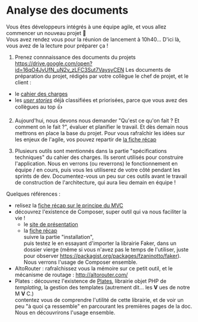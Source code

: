 # Analyse des documents

Vous êtes développeurs intégrés à une équipe agile, et vous allez commencer un nouveau projet :tada:  
Vous avez rendez vous pour la réunion de lancement à 10h40... D'ici là, vous avez de la lecture pour préparer ça !

1. Prenez connnaissance des documents du projets https://drive.google.com/open?id=16qO4JyUfN_uN2v_zLFC3Sut7VaysyCEN
Les documents de préparation du projet, rédigés par votre collègue le chef de projet, et le client :
- le [cahier des charges](https://drive.google.com/open?id=1dSla-jmRxrXSbA4DER6cIND25plTNGJWUCQ3E67LdBA)
- les [_user stories_](https://drive.google.com/open?id=16TKrs4wdY6IkiyzbcdVXwAm3nMG0mGqzFxGKI2q0_3g) déjà classifiées et priorisées, parce que vous avez des collègues au top :+1:

2. Aujourd'hui, nous devons nous demander "Qu'est ce qu'on fait ? Et comment on le fait ?", évaluer et planifier le travail. Et dès demain nous mettrons en place la base du projet.
Pour vous rafraîchir les idées sur les enjeux de l'agile, vos pouvez repartir de [la fiche récap](https://github.com/O-clock-Alumnis/fiches-recap/blob/master/gestion-projet/methodes-agiles.md)

3. Plusieurs outils sont mentionnés dans la partie "spécifications techniques" du cahier des charges. Ils seront utilisés pour construire l'application. Nous en verrons (ou reverrons) le fonctionnement en équipe / en cours, puis vous les utiliserez de votre côté pendant les sprints de dev. Documentez-vous un peu sur ces outils avant le travail de construction de l'architecture, qui aura lieu demain en équipe !

Quelques références :
- relisez la [fiche récap sur le principe du MVC](https://github.com/O-clock-Alumnis/fiches-recap/blob/master/gestion-projet/modele-vue-controller.md)
- découvrez l'existence de Composer, super outil qui va nous faciliter la vie !
  - le [site de présentation](https://getcomposer.org)
  - la [fiche récap](https://github.com/O-clock-Alumnis/fiches-recap/blob/master/php/composer.md)    
    suivre la partie "installation",  
    puis testez le en essayant d'importer la librairie Faker, dans un dossier vierge (même si vous n'avez pas le temps de l'utiliser, juste pour observer https://packagist.org/packages/fzaninotto/faker).  
    Nous verrons l'usage de Composer ensemble.
- AltoRouter : rafraîchissez vous la mémoire sur ce petit outil, et le mécanisme de routage : http://altorouter.com/
- Plates : découvrez l'existence de [Plates](http://platesphp.com/), librairie objet PHP de _templating_, la gestion des templates (autrement dit... les **V** ues de notre M **V** C.)    
  contentez vous de comprendre l'utilité de cette librairie, et de voir un peu "à quoi ça ressemble" en parcourant les premières pages de la doc. Nous en découvrirons l'usage ensemble.
